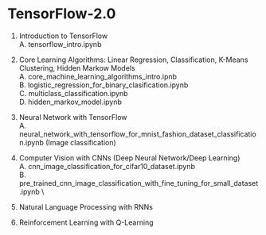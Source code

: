 # TensorFlow-2.0


1. Introduction to TensorFlow \
  A. tensorflow_intro.ipynb
  
2. Core Learning Algorithms: Linear Regression, Classification, K-Means Clustering, Hidden Markow Models \
  A. core_machine_learning_algorithms_intro.ipnb \
  B. logistic_regression_for_binary_clasification.ipynb \
  C. multiclass_classification.ipynb \
  D. hidden_markov_model.ipynb 
    
3. Neural Network with TensorFlow  \
  A. neural_network_with_tensorflow_for_mnist_fashion_dataset_classification.ipynb (Image classification) 
  
4. Computer Vision with CNNs (Deep Neural Network/Deep Learning) \
  A. cnn_image_classification_for_cifar10_dataset.ipynb \
  B. pre_trained_cnn_image_classification_with_fine_tuning_for_small_dataset.ipynb \

5. Natural Language Processing with RNNs
6. Reinforcement Learning with Q-Learning 
